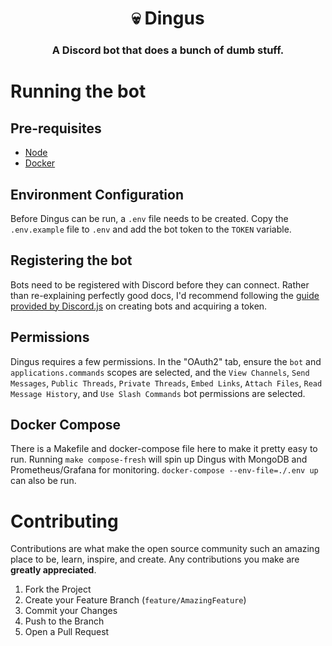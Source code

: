 <h1 align="center">
  💀 Dingus
</h1>

<h3 align="center">
  A Discord bot that does a bunch of dumb stuff.
</h3>

# Running the bot

## Pre-requisites
- [Node](https://nodejs.dev)
- [Docker](https://www.docker.com/get-started)

## Environment Configuration
Before Dingus can be run, a `.env` file needs to be created. Copy the `.env.example` file to `.env` and add the bot
token to the `TOKEN` variable.

## Registering the bot
Bots need to be registered with Discord before they can connect.
Rather than re-explaining perfectly good docs, I'd recommend following the [guide provided by Discord.js](https://discordjs.guide/preparations/setting-up-a-bot-application.html#creating-your-bot) on creating bots and acquiring a token.

## Permissions
Dingus requires a few permissions. In the "OAuth2" tab, ensure the `bot` and `applications.commands` scopes are
selected, and the `View Channels`, `Send Messages`, `Public Threads`, `Private Threads`, `Embed Links`, `Attach Files`,
`Read Message History`, and `Use Slash Commands` bot permissions are selected.

## Docker Compose
There is a Makefile and docker-compose file here to make it pretty easy to run. Running `make compose-fresh` will spin
up Dingus with MongoDB and Prometheus/Grafana for monitoring. `docker-compose --env-file=./.env up` can also be run.

# Contributing
Contributions are what make the open source community such an amazing place to be, learn, inspire, and create.
Any contributions you make are **greatly appreciated**.

1. Fork the Project
2. Create your Feature Branch (`feature/AmazingFeature`)
3. Commit your Changes
4. Push to the Branch
5. Open a Pull Request
